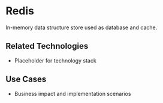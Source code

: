 # Redis

In-memory data structure store used as database and cache.

## Related Technologies
- Placeholder for technology stack

## Use Cases
- Business impact and implementation scenarios
